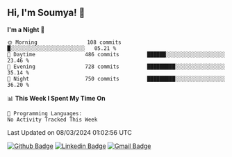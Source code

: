 ## Hi, I'm Soumya! 👋

<!--START_SECTION:waka-->
**I'm a Night 🦉** 

```text
🌞 Morning                108 commits         █░░░░░░░░░░░░░░░░░░░░░░░░   05.21 % 
🌆 Daytime                486 commits         ██████░░░░░░░░░░░░░░░░░░░   23.46 % 
🌃 Evening                728 commits         █████████░░░░░░░░░░░░░░░░   35.14 % 
🌙 Night                  750 commits         █████████░░░░░░░░░░░░░░░░   36.20 % 
```


📊 **This Week I Spent My Time On** 

```text
💬 Programming Languages: 
No Activity Tracked This Week
```


 Last Updated on 08/03/2024 01:02:56 UTC
<!--END_SECTION:waka-->

[![Github Badge](https://img.shields.io/badge/-rubyruins-grey?style=for-the-badge&logo=github&logoColor=white&link=https://github.com/rubyruins/)](https://www.github.com/rubyruins/) 
[![Linkedin Badge](https://img.shields.io/badge/-Soumya%20Parekh-0072b1?style=for-the-badge&logo=Linkedin&logoColor=white&link=https://www.linkedin.com/in/Soumya-Parekh/)](https://www.linkedin.com/in/Soumya-Parekh/) 
[![Gmail Badge](https://img.shields.io/badge/-soumyaparekh.me@gmail.com-c14438?style=for-the-badge&logo=Gmail&logoColor=white&link=mailto:soumyaparekh.me@gmail.com)](mailto:soumyaparekh.me@gmail.com) 
